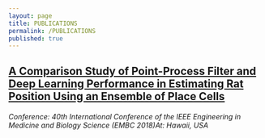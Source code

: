 ```yaml
---
layout: page
title: PUBLICATIONS
permalink: /PUBLICATIONS
published: true
---
```


## [A Comparison Study of Point-Process Filter and Deep Learning Performance in Estimating Rat Position Using an Ensemble of Place Cells](https://www.researchgate.net/publication/324390955_A_Comparison_Study_of_Point-Process_Filter_and_Deep_Learning_Performance_in_Estimating_Rat_Position_Using_an_Ensemble_of_Place_Cells)

###### Conference: 40th International Conference of the IEEE Engineering in Medicine and Biology Science (EMBC 2018)At: Hawaii, USA
